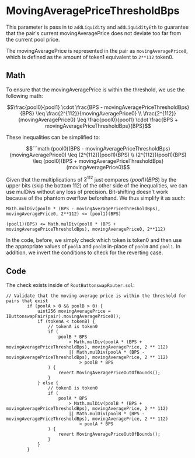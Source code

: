 # MovingAveragePriceThresholdBps

This parameter is pass in to `addLiquidity` and `addLiquidityEth` to guarantee that the pair's current movingAveragePrice does not deviate too far from the current pool price.

The movingAveragePrice is represented in the pair as `movingAveragePrice0`, which is defined as the amount of token1 equivalent to `2**112` token0.

## Math
To ensure that the movingAveragePrice is within the threshold, we use the following math:
```math
\frac{pool0}{pool1} \cdot \frac{BPS - movingAveragePriceThresholdBps}{BPS} \leq \frac{2^{112}}{movingAveragePrice0} 
\\
\frac{2^{112}}{movingAveragePrice0} \leq \frac{pool0}{pool1} \cdot \frac{BPS + movingAveragePriceThresholdBps}{BPS}
```
These inequalities can be simplified to:
```math
```math
(pool0)(BPS - movingAveragePriceThresholdBps)(movingAveragePrice0) \leq (2^{112})(pool1)(BPS) 
\\
(2^{112})(pool1)(BPS) \leq (pool0)(BPS + movingAveragePriceThresholdBps)(movingAveragePrice0)
```
Given that the multiplications of $2^{112}$ just compares $(pool1)(BPS)$ by the upper bits (skip the bottom 112) of the other side of the inequalities, we can use mulDivs without any loss of precision. Bit-shifting doesn't work because of the phantom overflow beforehand. We thus simplify it as such:
```solidity
Math.mulDiv(pool0 * (BPS - movingAveragePriceThresholdBps), movingAveragePrice0, 2**112) <= (pool1)(BPS)

(pool1)(BPS) <= Math.mulDiv(pool0 * (BPS + movingAveragePriceThresholdBps), movingAveragePrice0, 2**112)
```
In the code, before, we simply check which token is token0 and then use the appropriate values of `poolA` and `poolB` in-place of `pool0` and `pool1`.
In addition, we invert the conditions to check for the reverting case.

## Code
The check exists inside of `RootButtonswapRouter.sol`:
```solidity
// Validate that the moving average price is within the threshold for pairs that exist
        if (poolA > 0 && poolB > 0) {
            uint256 movingAveragePrice = IButtonswapPair(pair).movingAveragePrice0();
            if (tokenA < tokenB) {
                // tokenA is token0
                if (
                    poolB * BPS
                        > Math.mulDiv(poolA * (BPS + movingAveragePriceThresholdBps), movingAveragePrice, 2 ** 112)
                        || Math.mulDiv(poolA * (BPS - movingAveragePriceThresholdBps), movingAveragePrice, 2 ** 112)
                            > poolB * BPS
                ) {
                    revert MovingAveragePriceOutOfBounds();
                }
            } else {
                // tokenB is token0
                if (
                    poolA * BPS
                        > Math.mulDiv(poolB * (BPS + movingAveragePriceThresholdBps), movingAveragePrice, 2 ** 112)
                        || Math.mulDiv(poolB * (BPS - movingAveragePriceThresholdBps), movingAveragePrice, 2 ** 112)
                            > poolA * BPS
                ) {
                    revert MovingAveragePriceOutOfBounds();
                }
            }
        }
```
